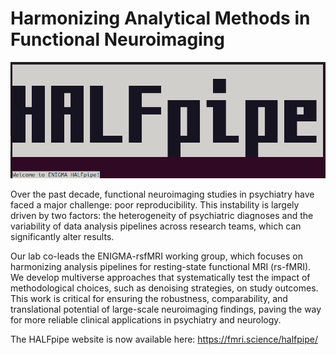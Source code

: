 # Harmonizing Analytical Methods in Functional Neuroimaging

![Brain](_static/images/halfpipe.png)

Over the past decade, functional neuroimaging studies in psychiatry have faced a major challenge: poor reproducibility. This instability is largely driven by two factors: the heterogeneity of psychiatric diagnoses and the variability of data analysis pipelines across research teams, which can significantly alter results.  

Our lab co-leads the ENIGMA-rsfMRI working group, which focuses on harmonizing analysis pipelines for resting-state functional MRI (rs-fMRI). We develop multiverse approaches that systematically test the impact of methodological choices, such as denoising strategies, on study outcomes. This work is critical for ensuring the robustness, comparability, and translational potential of large-scale neuroimaging findings, paving the way for more reliable clinical applications in psychiatry and neurology. 

The HALFpipe website is now available here: https://fmri.science/halfpipe/ 
